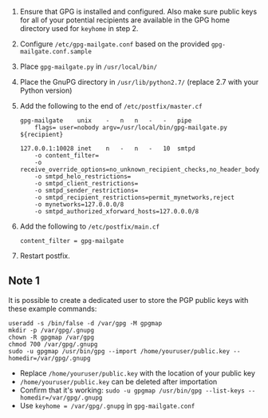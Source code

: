  1. Ensure that GPG is installed and configured. Also make sure public keys for
    all of your potential recipients are available in the GPG home directory
    used for `keyhome` in step 2.
 2. Configure `/etc/gpg-mailgate.conf` based on the provided
    `gpg-mailgate.conf.sample`
 3. Place `gpg-mailgate.py` in `/usr/local/bin/`
 4. Place the GnuPG directory in `/usr/lib/python2.7/` (replace 2.7 with your
    Python version)
 5. Add the following to the end of `/etc/postfix/master.cf`

        gpg-mailgate    unix    -   n   n   -   -   pipe
            flags= user=nobody argv=/usr/local/bin/gpg-mailgate.py ${recipient}

        127.0.0.1:10028 inet    n   -   n   -   10  smtpd
            -o content_filter=
            -o receive_override_options=no_unknown_recipient_checks,no_header_body_checks
            -o smtpd_helo_restrictions=
            -o smtpd_client_restrictions=
            -o smtpd_sender_restrictions=
            -o smtpd_recipient_restrictions=permit_mynetworks,reject
            -o mynetworks=127.0.0.0/8
            -o smtpd_authorized_xforward_hosts=127.0.0.0/8

 6. Add the following to `/etc/postfix/main.cf`

        content_filter = gpg-mailgate

 7. Restart postfix.


## Note 1

It is possible to create a dedicated user to store the PGP public keys with
these example commands:

    useradd -s /bin/false -d /var/gpg -M gpgmap
    mkdir -p /var/gpg/.gnupg
    chown -R gpgmap /var/gpg
    chmod 700 /var/gpg/.gnupg
    sudo -u gpgmap /usr/bin/gpg --import /home/youruser/public.key --homedir=/var/gpg/.gnupg

  - Replace `/home/youruser/public.key` with the location of your public key
  - `/home/youruser/public.key` can be deleted after importation
  - Confirm that it's working: `sudo -u gpgmap /usr/bin/gpg --list-keys --homedir=/var/gpg/.gnupg`
  - Use `keyhome = /var/gpg/.gnupg` in `gpg-mailgate.conf`
